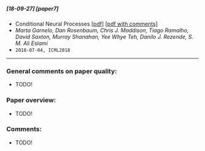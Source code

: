 ##### [18-09-27] [paper7]
- Conditional Neural Processes [[pdf]](https://arxiv.org/abs/1807.01613) [[pdf with comments]]()
- *Marta Garnelo, Dan Rosenbaum, Chris J. Maddison, Tiago Ramalho, David Saxton, Murray Shanahan, Yee Whye Teh, Danilo J. Rezende, S. M. Ali Eslami*
- `2018-07-04, ICML2018`

****

### General comments on paper quality:
- TODO!

### Paper overview:
- TODO!

### Comments:
- TODO!
